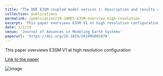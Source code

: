 ```yaml
---
title: "The DOE E3SM coupled model version 1: Description and results at high resolution"
collection: publications
permalink: /publication/19-JAMES-E3SM-overview-high-resolution
excerpt: 'This paper overviews E3SM V1 at high resolution configuration'
date: 1/2/19
venue: 'Journal of Advances in Modeling Earth Systems'
paperurl: 'https://doi.org/10.1029/2019MS001870'
---
```

This paper overviews E3SM V1 at high resolution configuration

[Link to the paper](https://doi.org/10.1029/2019MS001870)

![image](../images/papers/19-JAMES-E3SM-overview-high-resolution.png)
